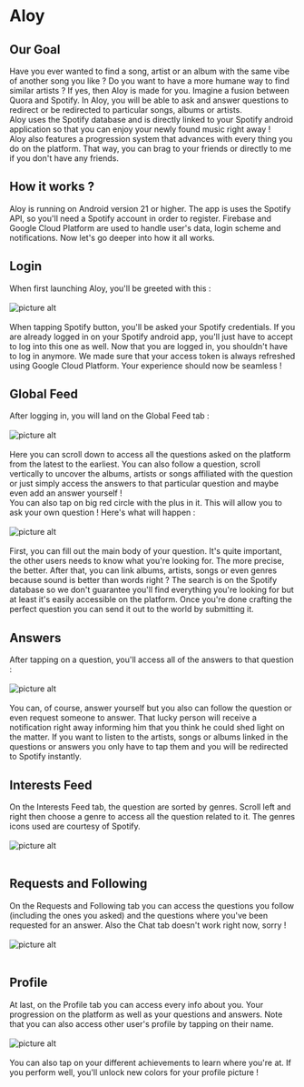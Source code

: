 
# Aloy

## Our Goal

Have you ever wanted to find a song, artist or an album with the same vibe of another song you like ? Do you want to have
a more humane way to find similar artists ? If yes, then Aloy is made for you. Imagine a fusion between Quora and Spotify.
In Aloy, you will be able to ask and answer questions to redirect or be redirected to particular songs, albums or artists. <br />
Aloy uses the Spotify database and is directly linked to your Spotify android application so that you can
enjoy your newly found music right away ! <br />
Aloy also features a progression system that advances with every thing you do on the platform. That way, you can brag to your friends or directly
to me if you don't have any friends.<br />

## How it works ?
Aloy is running on Android version 21 or higher. The app is uses the Spotify API, so you'll need a Spotify account in order to register.
Firebase and Google Cloud Platform are used to handle user's data, login scheme and notifications. Now let's go deeper into how it all works.

## Login
When first launching Aloy, you'll be greeted with this : <br />
<br />
![picture alt](images/login.png) <br />
<br />
When tapping Spotify button, you'll be asked your Spotify credentials. If you are already logged in on your Spotify android app, you'll just have to accept to log into this one as well. Now that you are logged in, you shouldn't have to log in anymore. We made sure that your access token is always refreshed using Google Cloud Platform. Your experience should now be seamless !

## Global Feed

After logging in, you will land on the Global Feed tab : <br />
<br />
![picture alt](images/feed.png) <br />
<br />
Here you can scroll down to access all the questions asked on the platform from the latest to the earliest. You can also follow a question, scroll vertically to
uncover the albums, artists or songs affiliated with the question or just simply access the answers to that particular question and maybe even add an answer yourself ! <br />
You can also tap on big red circle with the plus in it. This will allow you to ask your own question ! Here's what will happen : <br />
<br />
![picture alt](images/question.png) <br />
<br />
First, you can fill out the main body of your question. It's quite important, the other users needs to know what you're looking for. The more precise, the better. After that, you can link albums, artists, songs or even genres because sound is better than words right ? The search is on the Spotify database so we don't guarantee you'll find everything you're looking for but at least it's easily accessible on the platform. Once you're done crafting the perfect question you can send it out to the world by submitting it.

## Answers

After tapping on a question, you'll access all of the answers to that question : <br />
<br />
![picture alt](images/details.png) <br />
<br />
You can, of course, answer yourself but you also can follow the question or even request someone to answer. That lucky person will receive a notification right away informing him that you think he could shed light on the matter. If you want to listen to the artists, songs or albums linked in the questions or answers you only have to tap them and you will be redirected to Spotify instantly.

## Interests Feed

On the Interests Feed tab, the question are sorted by genres. Scroll left and right then choose a genre to access all the question related to it. The genres icons used are courtesy of Spotify. <br />
<br />
![picture alt](images/interests.png) <br />
<br />

## Requests and Following

On the Requests and Following tab you can access the questions you follow (including the ones you asked) and the questions where you've been requested for an answer. Also the Chat tab doesn't work right now, sorry ! <br />
<br />
![picture alt](images/following.png) <br />
<br />

## Profile

At last, on the Profile tab you can access every info about you. Your progression on the platform as well as your questions and answers. Note that you can also access other user's profile by tapping on their name. <br />
<br />
![picture alt](images/profile.png) <br />
<br />
You can also tap on your different achievements to learn where you're at. If you perform well, you'll unlock new colors for your profile picture !
